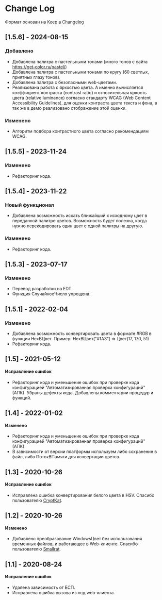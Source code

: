 
# Change Log

Формат основан на [Keep a Changelog](http://keepachangelog.com/)

## [1.5.6] - 2024-08-15

### Добавлено

* Добавлена палитра с пастельными тонами (много тонов с сайта <https://get-color.ru/pastel/>)
* Добавлена палитра с пастельными тонами по кругу (60 светлых, приятных глазу тонов).
* Добавлена палитра с безопасными web-цветами.
* Реализована работа с яркостью цвета. А именно вычисляется коэффициент контраста (contrast ratio) и относительная яркость цвета (relative luminance) согласно стандарту WCAG (Web Content Accessibility Guidelines), для оценки контраста цвета текста и фона, а так же в демо реализовано отображение этой оценки.

### Изменено

* Алгоритм подбора контрастного цвета согласно рекомендациям WCAG.

## [1.5.5] - 2023-11-24

### Изменено

* Рефакторинг кода.

## [1.5.4] - 2023-11-22

### Новый функционал

* Добавлена возможность искать ближайший к исходному цвет в переданной палитре цветов. Возможность будет полезна, когда нужно перекодировать один цвет с одной палитры на другую.

### Изменено

* Рефакторинг кода.

## [1.5.3] - 2023-07-17

### Изменено

* Перевод разработки на EDT
* Функция СлучайноеЧисло упрощена.

## [1.5.1] - 2022-02-04

### Изменено

* Добавлена возможность конвертировать цвета в формате #RGB в функции HexВЦвет. Пример: HexВЦвет("#1A3") => Цвет(17, 170, 51)
* Рефакторинг кода.

## [1.5] - 2021-05-12

#### Исправление ошибок

* Рефакторинг кода и уменьшение ошибок при проверке кода конфигурацией "Автоматизированная проверка конфигураций" (АПК). Убраны дефекты кода. Добавлены комментарии процедур и функций.

## [1.4] - 2022-01-02

#### Изменено

* Рефакторинг кода и уменьшение ошибок при проверке кода конфигурацией "Автоматизированная проверка конфигураций" (АПК).
* В зависимости от версии платформы используем либо сохранение в файл, либо ПотокВПамяти для конвертации цветов.

## [1.3] - 2020-10-26

#### Исправление ошибок

* Исправлена ошибка конвертирования белого цвета в HSV. Спасибо пользователю [CryptKat](https://github.com/CryptKat).

## [1.2] - 2020-10-26

#### Изменено

* Добавлено преобразование WindowsЦвет без использования временных файлов, и работающее в Web-клиенте. Спасибо пользователю [Smallrat](https://github.com/Smallrat).

## [1.1] - 2020-08-24

#### Исправление ошибок

* Удалена зависимость от БСП.
* Исправлена ошибка вызова из под web-клиента.